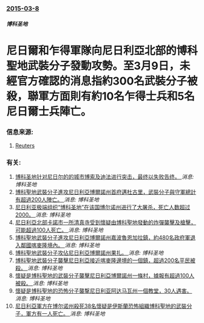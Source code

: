 ### [2015-03-8](/news/2015/03/8/index.md)

##### 博科圣地
# 尼日爾和乍得軍隊向尼日利亞北部的博科聖地武裝分子發動攻勢。至3月9日，未經官方確認的消息指約300名武裝分子被殺，聯軍方面則有約10名乍得士兵和5名尼日爾士兵陣亡。 




### 信息来源:

1. [Reuters](http://www.reuters.com/article/2015/03/09/us-nigeria-violence-niger-idUSKBN0M518420150309)

### 有关:

1. [ 博科圣地针对尼日尔的的城市博索及迪法进行突击，最终以失败告终。 ](/zh/news/2015/02/6/博科圣地针对尼日尔的的城市博索及迪法进行突击-最终以失败告终.md) _消息: 博科圣地_
2. [ 博科聖地武裝分子進攻尼日利亞博爾諾州首府邁杜古里，武裝分子與守軍總計有超過200人陣亡。 ](/zh/news/2015/01/25/博科聖地武裝分子進攻尼日利亞博爾諾州首府邁杜古里-武裝分子與守軍總計有超過200人陣亡.md) _消息: 博科圣地_
3. [ 尼日利亚极端组织“博科圣地”在该国博尔诺州进行了大屠杀，死亡人数超过2000。 ](/zh/news/2015/01/9/尼日利亚极端组织-博科圣地-在该国博尔诺州进行了大屠杀-死亡人数超过2000.md) _消息: 博科圣地_
4. [尼日利亞北部卡諾市一所清真寺受到懷疑由博科聖地發動的炸彈襲擊及槍擊，可能超過100人死亡。 ](/zh/news/2014/11/28/尼日利亞北部卡諾市一所清真寺受到懷疑由博科聖地發動的炸彈襲擊及槍擊-可能超過100人死亡.md) _消息: 博科圣地_
5. [博科聖地武裝分子進攻尼日利亞博爾諾州嘉波魯恩加拉鎮，約480名政府軍退入鄰國喀麥隆境內。 ](/zh/news/2014/08/25/博科聖地武裝分子進攻尼日利亞博爾諾州嘉波魯恩加拉鎮-約480名政府軍退入鄰國喀麥隆境內.md) _消息: 博科圣地_
6. [博科聖地武裝分子攻佔尼日利亞博爾諾州果扎。 ](/zh/news/2014/08/6/博科聖地武裝分子攻佔尼日利亞博爾諾州果扎.md) _消息: 博科圣地_
7. [ 博科聖地武裝分子襲擊尼日利亞接近喀麥隆邊境的一個鎮，超過200名平民被殺。 ](/zh/news/2014/05/5/博科聖地武裝分子襲擊尼日利亞接近喀麥隆邊境的一個鎮-超過200名平民被殺.md) _消息: 博科圣地_
8. [ 懷疑是博科聖地的武裝分子襲擊尼日利亞博爾諾州一條村，據報有超過100人被殺。 ](/zh/news/2014/02/15/懷疑是博科聖地的武裝分子襲擊尼日利亞博爾諾州一條村-據報有超過100人被殺.md) _消息: 博科圣地_
9. [懷疑是博科聖地的恐怖分子襲撃尼日利亚阿达马瓦州一個教堂，30人遇害。 ](/zh/news/2014/01/26/懷疑是博科聖地的恐怖分子襲撃尼日利亚阿达马瓦州一個教堂-30人遇害.md) _消息: 博科圣地_
10. [尼日利亞軍方在博尔诺州殺死38名懷疑是伊斯蘭恐怖組織博科聖地的武裝分子，軍方有一人死亡。 ](/zh/news/2014/01/9/尼日利亞軍方在博尔诺州殺死38名懷疑是伊斯蘭恐怖組織博科聖地的武裝分子-軍方有一人死亡.md) _消息: 博科圣地_
